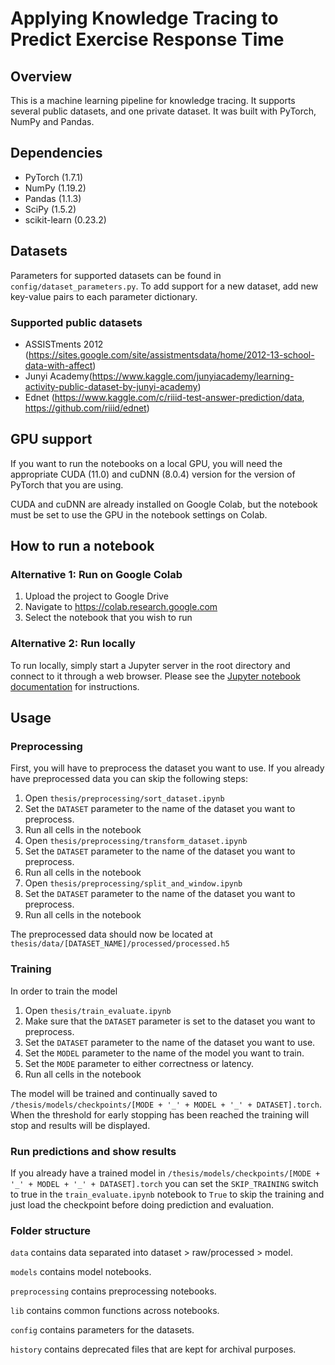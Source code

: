 # Applying Knowledge Tracing to Predict Exercise Response Time

## Overview
This is a machine learning pipeline for knowledge tracing. It supports several public datasets, and one private dataset. It was built with PyTorch, NumPy and Pandas.

## Dependencies
* PyTorch (1.7.1)
* NumPy (1.19.2)
* Pandas (1.1.3)
* SciPy (1.5.2)
* scikit-learn (0.23.2)


## Datasets
Parameters for supported datasets can be found in `config/dataset_parameters.py`. To add support for a new dataset, add new key-value pairs to each parameter dictionary.

### Supported public datasets
* ASSISTments 2012 (https://sites.google.com/site/assistmentsdata/home/2012-13-school-data-with-affect)
* Junyi Academy(https://www.kaggle.com/junyiacademy/learning-activity-public-dataset-by-junyi-academy)
* Ednet (https://www.kaggle.com/c/riiid-test-answer-prediction/data, https://github.com/riiid/ednet)

## GPU support

If you want to run the notebooks on a local GPU, you will need the appropriate CUDA (11.0) and cuDNN (8.0.4) version for the version of PyTorch that you are using.

CUDA and cuDNN are already installed on Google Colab, but the notebook must be set to use the GPU in the notebook settings on Colab.

## How to run a notebook

### Alternative 1: Run on Google Colab
1. Upload the project to Google Drive
2. Navigate to https://colab.research.google.com
3. Select the notebook that you wish to run

### Alternative 2: Run locally
To run locally, simply start a Jupyter server in the root directory and connect to it through a web browser. Please see the [Jupyter notebook documentation](https://jupyter-notebook.readthedocs.io/en/stable/public_server.html) for instructions.

## Usage
### Preprocessing
First, you will have to preprocess the dataset you want to use. If you already have preprocessed data you can skip the following steps:

1. Open `thesis/preprocessing/sort_dataset.ipynb`
2. Set the `DATASET` parameter to the name of the dataset you want to preprocess.
3. Run all cells in the notebook
4. Open `thesis/preprocessing/transform_dataset.ipynb`
5. Set the `DATASET` parameter to the name of the dataset you want to preprocess.
6. Run all cells in the notebook
7. Open `thesis/preprocessing/split_and_window.ipynb`
8. Set the `DATASET` parameter to the name of the dataset you want to preprocess.
9. Run all cells in the notebook

The preprocessed data should now be located at `thesis/data/[DATASET_NAME]/processed/processed.h5`

### Training

In order to train the model 
1. Open `thesis/train_evaluate.ipynb`
2. Make sure that the `DATASET` parameter is set to the dataset you want to preprocess.
3. Set the `DATASET` parameter to the name of the dataset you want to use.
4. Set the `MODEL` parameter to the name of the model you want to train.
5. Set the `MODE` parameter to either correctness or latency.
6. Run all cells in the notebook

The model will be trained and continually saved to `/thesis/models/checkpoints/[MODE + '_' + MODEL + '_' + DATASET].torch`. When the threshold for early stopping has been reached the training will stop and results will be displayed. 

### Run predictions and show results
If you already have a trained model in `/thesis/models/checkpoints/[MODE + '_' + MODEL + '_' + DATASET].torch` you can set the `SKIP_TRAINING` switch to true in the `train_evaluate.ipynb` notebook to `True` to skip the training and just load the checkpoint before doing prediction and evaluation.

### Folder structure
`data` contains data separated into dataset > raw/processed > model.

`models` contains model notebooks.

`preprocessing` contains preprocessing notebooks.

`lib` contains common functions across notebooks.

`config` contains parameters for the datasets.

`history` contains deprecated files that are kept for archival purposes.
